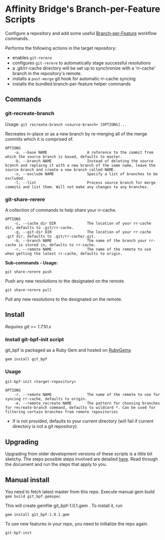 Affinity Bridge's Branch-per-Feature Scripts
============================================

Configure a repository and add some useful [Branch-per-Feature] workflow commands.

Performs the following actions in the target repository:

 - enables ```git-rerere```
 - configures ```git-rerere``` to automatically stage successful resolutions
 - a .git/rr-cache directory will be set up to synchronize with a 'rr-cache' branch in the repository's remote.
 - installs a ```post-merge``` git hook for automatic rr-cache syncing
 - installs the bundled branch-per-feature helper commands

## Commands

### git-recreate-branch

Usage: ```git recreate-branch <source-branch> [OPTIONS]...```

Recreates <source-branch> in-place or as a new branch by re-merging all of the merge commits which it is comprised of.

    OPTIONS
        -a, --base NAME                  A reference to the commit from which the source branch is based, defaults to master.
        -b, --branch NAME                Instead of deleting the source branch and replacng it with a new branch of the same name, leave the source branch and create a new branch called NAME.
        -x, --exclude NAME               Specify a list of branches to be excluded.
        -l, --list                       Process source branch for merge commits and list them. Will not make any changes to any branches.


### git-share-rerere

A collection of commands to help share your rr-cache.

    OPTIONS
        -c, --cache_dir DIR              The location of your rr-cache dir, defaults to .git/rr-cache.
        -g, --git-dir DIR                The location of your rr-cache .git dir, defaults to .git/rr-cache/.git.
        -b, --branch NAME                The name of the branch your rr-cache is stored in, defaults to rr-cache.
        -r, --remote NAME                The name of the remote to use when getting the latest rr-cache, defaults to origin.

**Sub-commands - Usage:**

```git share-rerere push```

Push any new resolutions to the designated <branch> on the remote.

```git share-rerere pull```

Pull any new resolutions to the designated <branch> on the remote.

## Install

_Requires git >= 1.7.10.x_

### Install git-bpf-init script

git_bpf is packaged as a Ruby Gem and hosted on [RubyGems]
    
    gem install git_bpf

### Usage

    git-bpf-init <target-repository>

    OPTIONS
        -r, --remote NAME                The name of the remote to use for syncing rr-cache, defaults to origin.
        -e, --remote_recreate NAME       The pattern for choosing branches for recreate-branch command, defaults to wildcard *. Can be used for filtering certain branches from remote repositories

 - If <target-repository> is not provided, <target-repository> defaults to your current directory (will fail if current directory is not a git repository).

## Upgrading

Upgrading from older development versions of these scripts is a little bit sketchy. The steps possible steps involved are detailed [here](https://gist.github.com/tnightingale/59f44847526e1cc20bf7). Read through the document and run the steps that apply to you.

[Branch-per-Feature]: https://github.com/affinitybridge/git-bpf/wiki/Branch-per-feature-process
[RubyGems]: http://rubygems.org/

## Manual install

You need to fetch latest master from this repo. Execute manual gem build
```gem build git_bpf.gemspec```

This will create gemfile git_bpf-1.0.1.gem . To install it, run

```gem install git_bpf-1.0.1.gem```

To use new features in your repo, you need to initialize the repo again.

```git-bpf-init```
